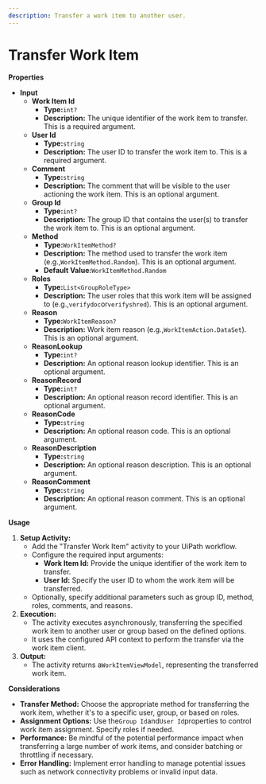 ```yaml
---
description: Transfer a work item to another user.
---
```


# Transfer Work Item

**Properties**

* **Input**
  * **Work Item Id**
    * **Type:**`int?`
    * **Description:** The unique identifier of the work item to transfer. This is a required argument.
  * **User Id**
    * **Type:**`string`
    * **Description:** The user ID to transfer the work item to. This is a required argument.
  * **Comment**
    * **Type:**`string`
    * **Description:** The comment that will be visible to the user actioning the work item. This is an optional argument.
  * **Group Id**
    * **Type:**`int?`
    * **Description:** The group ID that contains the user(s) to transfer the work item to. This is an optional argument.
  * **Method**
    * **Type:**`WorkItemMethod?`
    * **Description:** The method used to transfer the work item (e.g.,`WorkItemMethod.Random`). This is an optional argument.
    * **Default Value:**`WorkItemMethod.Random`
  * **Roles**
    * **Type:**`List<GroupRoleType>`
    * **Description:** The user roles that this work item will be assigned to (e.g.,`verifydoc`or`verifyshred`). This is an optional argument.
  * **Reason**
    * **Type:**`WorkItemReason?`
    * **Description:** Work item reason (e.g.,`WorkItemAction.DataSet`). This is an optional argument.
  * **ReasonLookup**
    * **Type:**`int?`
    * **Description:** An optional reason lookup identifier. This is an optional argument.
  * **ReasonRecord**
    * **Type:**`int?`
    * **Description:** An optional reason record identifier. This is an optional argument.
  * **ReasonCode**
    * **Type:**`string`
    * **Description:** An optional reason code. This is an optional argument.
  * **ReasonDescription**
    * **Type:**`string`
    * **Description:** An optional reason description. This is an optional argument.
  * **ReasonComment**
    * **Type:**`string`
    * **Description:** An optional reason comment. This is an optional argument.

**Usage**

1. **Setup Activity:**
   * Add the "Transfer Work Item" activity to your UiPath workflow.
   * Configure the required input arguments:
     * **Work Item Id:** Provide the unique identifier of the work item to transfer.
     * **User Id:** Specify the user ID to whom the work item will be transferred.
   * Optionally, specify additional parameters such as group ID, method, roles, comments, and reasons.
2. **Execution:**
   * The activity executes asynchronously, transferring the specified work item to another user or group based on the defined options.
   * It uses the configured API context to perform the transfer via the work item client.
3. **Output:**
   * The activity returns a`WorkItemViewModel`, representing the transferred work item.

**Considerations**

* **Transfer Method:** Choose the appropriate method for transferring the work item, whether it's to a specific user, group, or based on roles.
* **Assignment Options:** Use the`Group Id`and`User Id`properties to control work item assignment. Specify roles if needed.
* **Performance:** Be mindful of the potential performance impact when transferring a large number of work items, and consider batching or throttling if necessary.
* **Error Handling:** Implement error handling to manage potential issues such as network connectivity problems or invalid input data.

